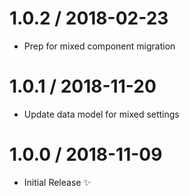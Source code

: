 1.0.2 / 2018-02-23
==================

  * Prep for mixed component migration

1.0.1 / 2018-11-20
==================

  * Update data model for mixed settings 

1.0.0 / 2018-11-09
==================

  * Initial Release :sparkles:
